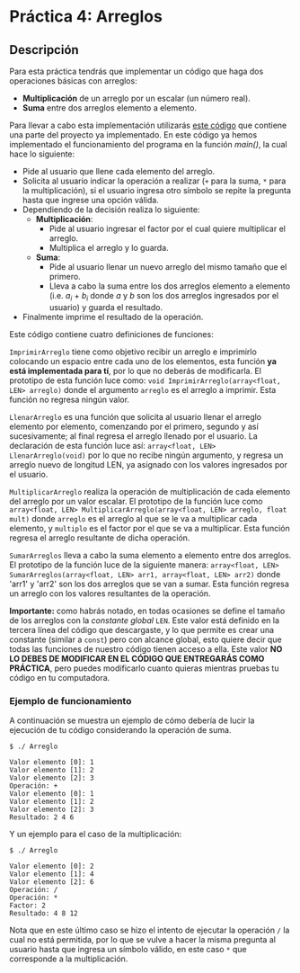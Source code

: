 # Práctica 4: Arreglos

## Descripción

Para esta práctica tendrás que implementar un código que haga dos operaciones básicas con arreglos:
- **Multiplicación** de un arreglo por un escalar (un número real).
- **Suma** entre dos arreglos elemento a elemento.

Para llevar a cabo esta implementación utilizarás [este código](Arreglos.cpp) que contiene una parte del proyecto ya implementado. En este código ya hemos implementado el funcionamiento del programa en la función _main()_, la cual hace lo siguiente:
* Pide al usuario que llene cada elemento del arreglo.
* Solicita al usuario indicar la operación a realizar (`+` para la suma, `*` para la multiplicación), si el usuario ingresa otro símbolo se repite la pregunta hasta que ingrese una opción válida.
* Dependiendo de la decisión realiza lo siguiente:
  - **Multiplicación**:
    - Pide al usuario ingresar el factor por el cual quiere multiplicar el arreglo.
    - Multiplica el arreglo y lo guarda.
  - **Suma**:
    - Pide al usuario llenar un nuevo arreglo del mismo tamaño que el primero.
    - Lleva a cabo la suma entre los dos arreglos elemento a elemento (i.e. *a<sub>i</sub>* + *b<sub>i</sub>* donde *a* y *b* son los dos arreglos ingresados por el usuario) y guarda el resultado.
* Finalmente imprime el resultado de la operación.

Este código contiene cuatro definiciones de funciones:

`ImprimirArreglo` tiene como objetivo recibir un arreglo e imprimirlo colocando un espacio entre cada uno de los elementos, esta función **ya está implementada para tí**, por lo que no deberás de modificarla. El prototipo de esta función luce como: `void ImprimirArreglo(array<float, LEN> arreglo)` donde el argumento `arreglo` es el arreglo a imprimir. Esta función no regresa ningún valor.

`LlenarArreglo` es una función que solicita al usuario llenar el arreglo elemento por elemento, comenzando por el primero, segundo y así sucesivamente; al final regresa el arreglo llenado por el usuario. La declaración de esta función luce así: `array<float, LEN> LlenarArreglo(void)` por lo que no recibe ningún argumento, y regresa un arreglo nuevo de longitud LEN, ya asignado con los valores ingresados por el usuario.

`MultiplicarArreglo` realiza la operación de multiplicación de cada elemento del arreglo por un valor escalar. El prototipo de la función luce como `array<float, LEN> MultiplicarArreglo(array<float, LEN> arreglo, float mult)` donde `arreglo` es el arreglo al que se le va a multiplicar cada elemento, y `multiplo` es el factor por el que se va a multiplicar. Esta función regresa el arreglo resultante de dicha operación.

`SumarArreglos` lleva a cabo la suma elemento a elemento entre dos arreglos. El prototipo de la función luce de la siguiente manera: `array<float, LEN> SumarArreglos(array<float, LEN> arr1, array<float, LEN> arr2)` donde 'arr1' y 'arr2' son los dos arreglos que se van a sumar. Esta función regresa un arreglo con los valores resultantes de la operación.

**Importante:** como habrás notado, en todas ocasiones se define el tamaño de los arreglos con la *constante global* `LEN`. Este valor está definido en la tercera línea del código que descargaste, y lo que permite es crear una constante (similar a `const`) pero con alcance global, esto quiere decir que todas las funciones de nuestro código tienen acceso a ella. Este valor **NO LO DEBES DE MODIFICAR EN EL CÓDIGO QUE ENTREGARÁS COMO PRÁCTICA**, pero puedes modificarlo cuanto quieras mientras pruebas tu código en tu computadora.

### Ejemplo de funcionamiento
A continuación se muestra un ejemplo de cómo debería de lucir la ejecución de tu código considerando la operación de suma.

```
$ ./ Arreglo

Valor elemento [0]: 1
Valor elemento [1]: 2
Valor elemento [2]: 3
Operación: +
Valor elemento [0]: 1
Valor elemento [1]: 2
Valor elemento [2]: 3
Resultado: 2 4 6

```

Y un ejemplo para el caso de la multiplicación:

```
$ ./ Arreglo

Valor elemento [0]: 2
Valor elemento [1]: 4
Valor elemento [2]: 6
Operación: /
Operación: *
Factor: 2
Resultado: 4 8 12
```

Nota que en este último caso se hizo el intento de ejecutar la operación `/` la cual no está permitida, por lo que se vulve a hacer la misma pregunta al usuario hasta que ingresa un símbolo válido, en este caso `*` que corresponde a la multiplicación.

